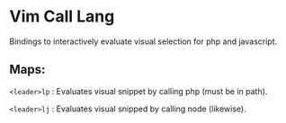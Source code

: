 Vim Call Lang
=============

Bindings to interactively evaluate visual selection for php and javascript.

Maps:
-----

`<leader>lp`  : Evaluates visual snippet by calling php (must be in path).

`<leader>lj`  : Evaluates visual snipped by calling node (likewise).
